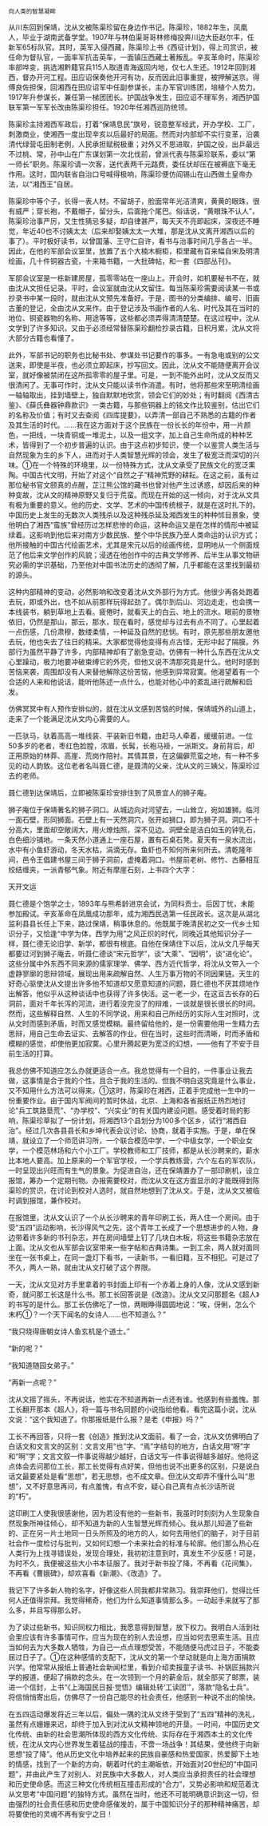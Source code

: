    向人类的智慧凝眸 

   从川东回到保靖，沈从文被陈渠珍留在身边作书记。陈渠珍，1882年生，凤凰人，毕业于湖南武备学堂。1907年与林伯渠哥哥林修梅投奔川边大臣赵尔丰，任新军65标队官。其时，英军入侵西藏，陈渠珍上书《西征计划》，得上司赏识，被任命为督队官，一面率军抗击英车，一面镇压西藏土著叛乱。辛亥革命时，陈渠珍率部哗变，挑选湘黔籍官兵115人取道青海返回内地，仅七人生还。1912年回到湘西，督办开河工程。田应诏保奏他开河有功，反而因此旧事重提，被押解送京。得傅良佐担保，回湘西在田应诏军中任副参谋长，主办军官训练团，培植个人势力。1917年升参谋长，兼任第一梯团团长。护国战争发生，田应诏不理军务，湘西护国联军第一军军长改由陈渠珍担任。1920年任湘西巡防统领。 

   陈渠珍主持湘西军政后，打着“保靖息民”旗号，锐意整军经武，开办学校、工厂，刺激商业，使湘西一度出现辛亥以后最好的局面。然而对内部却不实行变革，沿袭清代绿营屯田制老例，人民承担赋税极重；对外又不思进取，护国之役，出乒最远不过桃、常，孙中山在广东谋划第一次北伐前，曾派代表与陈渠珍联系，委以“第一师长”职务。陈渠珍请一次客，送代表两千元路费，委任状却压在被褥底下毫无作用。这时，国内联省自治口号喊得极响，陈渠珍便仿阎锡山在山西做土皇帝办法，以“湘西王”自居。 

   陈渠珍中等个子，长得一表人材。不留胡子，脸面常年光洁清爽，黄黄的眼珠，很有威严；穿长袍，不戴帽子，留分头，后面拖个尾巴。俗话说，“黄眼珠不认人”，陈渠珍治事严厉，又生性猜忌多疑，却自律甚严，每天天不亮即起床，深夜还不睡觉，年近40也不讨姨太太（后来却娶姨太太一大堆，那是沈从文离开湘西以后的事了）。平时极好读书，以曾国藩、王守仁自许，看书与治事时间几乎各占一半。因此，在他的军部会议室里，放置了五个大楠木橱柜，柜里藏有百来幅自宋及明清绘画，几十件铜器古瓷，十来箱书籍，一大批碑帖，和一套《四部丛刊》。 

   军部会议室是一栋新建房屋，孤零零站在一座山上。开会时，如机要秘书不在，就由沈从文担任记录。平时，会议室就由沈从文留住。每当陈渠珍需要阅读某一书或抄录书中某一段时，就由沈从文预先准备好。于是，图书的分类编排、编号、旧画古董的登记，全由沈从文来作。由于登记涉及书画作者的人名、时代及其在当时的地位、铜瓷器物的名称、用途等等，这些都必须弄得清清楚楚。在这过程中，沈从文学到了许多知识。又由于必须经常替陈渠珍翻检抄录古籍，日积月累，沈从文将大部分古籍也看懂了。 

   此外，军部书记的职务也比秘书处、参谋处书记要作的事多。一有急电或别的公文送来，即使是半夜，也必须立即起床，抄写回文。因此，沈从文不能随便离开会议室，就好像被禁闭在这所孤零零的屋子里。可是，一到不能外出时，沈从文反而又很清闲了。无事可作时，沈从文只能以读书作消遣。有时，他将那些宋至明清绘画一轴轴取出，挂到墙壁上，独自默默地欣赏，领会它们的妙处；有时翻阅《西清古鉴》、《薛氏彝器钟鼎款识》一类古籍，与那些铜器上的铭文作比较鉴别，估出它们的名称及价值；有时又去查阅《四库提要》，以弄清一部自己不熟悉的古籍的作者及其生活的时代。……我在这方面对于这个民族在一份长长的年份中，用一片颜色，一把线，一块青铜或一堆泥土，以及一组文字，加上自己生命所成的种种艺术，皆得到了一个初步普遍的认识。由于这点初步知识，使一个以鉴赏人类生活与自然现象为生的乡下人，进而对于人类智慧光辉的领会，发生了极宽泛而深切的兴味。①在一个特殊的环境里，以一份特殊方式，沈从文承受了民族文化的宽泛熏陶。中国古代文明，开始了对这个“自然之子”精神荒野的耕耘。在这之前，虽有过那位秘书官文颐真的点醒，芷江熊公馆的藏书也曾对他产生过诱惑，却因后来的种种变故，沈从文的精神原野又复归于荒蛮。而现在开始的这一倾向，对于沈从文具有极为重要的意义。他的历史、文学、艺术的中国传统根子，就是在这时扎下的。中国历史上发生的无数次人类残杀以及这种残杀延及湘西发生的种种怵目景象，使他明白了湘西“蛮族”曾经历过怎样悲惨的命运，这种命运又是在怎样的情形中被延续着。这影响到他后来对南方少数民族、整个中华民族乃至人类命运的认识方式；他所接触的中国古代绘画艺术，尤其是宋元以后的绘画传统，显明地从一个侧面规范了他后来文学创作的风貌；浸透在他创作中的古典文学修养、后半生从事文物研究必需的学识基础，乃至他对中国书法历史的透彻了解，几乎都能在这里找到最初的源头。 

   这种内部精神的变动，必然影响和改变着沈从文外部行为方式。他很少再各处跑着去玩，即或外出，也不如从前那样玩得起劲了。偶尔到后山、河边走走，也会携一本线装书，躺到草地上去看。疲倦时，就看天上的白云、地上的流水。眼前的景物依旧，仍然是那山，那云，那水，现在看时，感觉却与过去有点不同了。心里起着一点伤感，几份肃穆，数缕柔情，一种延及自然的悲悯。有时，原先那些朋友邀他去玩，他也失去了往日的精采。大家都觉得他变得有点古怪，无形中起了隔膜。外部行为虽然平静了许多，内部精神却有了剧急变动。仿佛有一种什么东西在沈从文心里躁动，极力地要冲破束缚它的外壳，但他又说不清那究竟是什么。他时时感到苦恼来袭，周围却没有人来替他解除这份苦恼，他感到异常寂寞。他渴望着有一个合适的人来和他说话，能听他陈述一点什么，也能对他心中的紊乱进行疏解和启发。 

   仿佛冥冥中有人预作安排似的，就在沈从文感到苦恼的时候，保靖城外的山道上，走来了一个能满足沈从文内心需要的人。 

   一匹驮马，驮着高高一堆线装、平装新旧书籍，由赶马人牵着，缓缓前进。一位50多岁的老者，枣红色脸膛，浓眉，长髯，长袍马褂，一派斯文。身前背后，却正用原始的林莽、高崖、荒岗作陪衬。其情其景，在这偏僻荒蛮之地，有一种不多见的动人韵致。这位老者名叫聂仁德，是聂清的父亲，沈从文的三姨父，陈渠珍过去的老师。 

   聂仁德到达保靖后，立即被陈渠珍安排住到了风景宜人的狮子庵。 

   狮子庵位于保靖著名的狮子洞口。从城边向对河望去，一山耸立，宛如雄狮。临河一面石壁，形同狮面。石壁上有一天然洞穴，张开如狮口，即为狮子洞。洞口不十分高大，里面却空敞阔大，用火燎烛照，深不见边。洞壁全是洁白如玉的钟乳石，白色细沙铺地。一条天然小道通上一座石屋，置有石桌石凳。夏天有一泉水流出，水中有小鱼虾游动，冬天水枯，涓滴无存。鱼虾也不知何所来何所去。清乾隆年间，邑令王倡建书屋三间于狮子洞前，虚掩着洞口。书屋前老树、修竹、古藤相互绞结缠夹，一派青郁气象。附近有摩崖石刻，上书四个大字： 

   天开文运 

   聂仁德是个饱学之士，1893年与熊希龄进京会试，为同科贡士。后因丁忧，未能参加殿试。辛亥革命在凤凰成功那年，成为湘西民选第一任民政长。这次是从湖北监利县县长任上下来，路过保靖，稍事休息的。他既属于晚清民初之交一代乡土知识分子，又恰逢“中学为体，西学为用”之风正炽的时代，同晚近其他知识分子一样，聂仁德无论旧学、新学，都很有根底。自他在保靖住下以后，沈从文几乎每天都要过河到狮子庵去，听聂仁德谈“宋元哲学”，谈“大乘”、“因明”，谈“进化论”。这些分属中外东西不同来源的儒家理学、佛学、西方近代哲学，将沈从文带入一个虚静寥廓的思辩领域，展现出用来疏解自然、人生万事万物的不同因果链。天生的好奇心驱使沈从文提出许多他不知道却又愿意知道的问题，聂仁德也不厌其烦地作出解答，他似乎从这种谈话中也获得了许多快活。这一老一少，在这亘古长存的石洞前，面对千年长泻的河流，进行着没完没了的辩难，一谈就是很长很长的时间。然而，这些解释自然、人生的不同学说，用来和自己所经历的实际人生对照时，沈从文时而感到矛盾，时而又感觉模糊。最终留给他的，是一份需要他用一生精力去思辩，用自己生命去证实、去解答的作业。但在当时，这些时而清晰，时而矛盾和模糊的感觉，却使他更加寂寞。心里升腾起更为宽泛的幻想，——他有了不安于目前生活的打算。 

   我总仿佛不知道应怎么办就更适合一点。我总觉得有一个目的，一件事业让我去做，这事情是合于我的个性，且合于我的生活的。但我不明白这究竟是什么事业，又不知用什么方法可以得来。①这时，陈渠珍在湘西，正着手完成他一生中的一份重要作业。由于国内军阀间的暂时休战，北京、上海和各省报纸正热烈地讨论“兵工筑路垦荒”、“办学校”、“兴实业”的有关国内建设问题。感受着时局的影响，陈渠珍草拟了一份计划，将湘西13个县划分为100多个区乡，试行“湘西自治”。经过几次各县县长和乡坤代表会议讨论、协商，就着手实施。于是，单在保靖，就设立了一个师范讲习所，一个联合模范中学，一个中级女学，一个职业女学，一个模范林场和六个小工厂。学校教师和工厂技师，都是从长沙聘来的，薪水比本地人要高。加上原来的一个军官学校，一个学兵教练营，六个左右的军农队，一时呈现出兴旺而有生气的景象。为促进自治，还在保靖置办了一部印刷机，设立报馆，筹办一个定期刊物。办报需要校对，而沈从文在这方面显示的才能既得到陈渠珍的赏识，在讨论到校对人选时，就自然地想到了沈从文。于是，沈从文又被临时调到报馆，兼作校对。 

   在报馆里，沈从文认识了一个从长沙聘来的青年印刷工长，两人住一个房间。由于受“五四”运动影响，长沙得风气之先，这个青年工长成了一个思想进步的人物，身边带着许多新的书刊杂志，并在房间墙壁上钉了几块白木板，将这些书籍杂志放在上面。沈从文也从军部会议室带来一些字帖和古典诗集。一到工余，两人就对面同坐在一张书桌上，在同一盏灯下看书，一读新书，一看旧籍，互不相犯。可是过了不久，两人一熟，就由沈从文打破了这个界限。 

   一天，沈从文见对方手里拿着的书封面上印有一个赤着上身的人像，沈从文感到新奇，就问那工长这是什么书。那工长回答说是《改造》。沈从文又问那题名《超人》的书写的是什么。那工长仿佛吃了一惊，两眼睁得圆圆地说：“唉，伢俐，怎么个末朽①？一个天下闻名的女诗人……也不知道么？” 

   “我只晓得唐朝女诗人鱼玄机是个道士。” 

   “新的呢？” 

   “我知道随园女弟子。” 

   “再新一点呢？” 

   沈从文摇了摇头，不再说话，他实在不知道再新一点还有谁。他感到有些羞愧。那工长翻开那本《超人》，将一篇与书名同题的小说指给他看。看完这篇小说，沈从文说：“这个我知道了。你那报纸是什么报？是老《申报》吗？” 

   工长不再回答，只将一套《创造》推到沈从文面前。看了一会，沈从文仿佛明白了白话文和文言文的区别：文言文用“也”字、“焉”字结句的地方，白话文用“呀”字和“啊”字；文言文叙一件事说得越少越好，白话文写一件事说得越多越好。他将这点体会去问那位工长，那工长觉得有点好笑，但他也说不出更多的区别，只是说白话文最要紧处是看“思想”，若无思想，也不成文章。但沈从文却弄不懂什么叫“思想”，又不好意思再问，有点羞愧，有点不安，疑心自己真有点长沙话所说的“朽”。 

   这印刷工人使我很感谢他，因为若没有他的一些新书，我虽时时刻刻为人生现象自然现象所神往倾心，却不知道为新的人生智慧光辉而倾心。我从那儿知道了些新的、正在另一片土地同一日头所照及的地方的人，如何去用他们的脑子，对于目前社会作一度检讨与批判，又如何幻想一个未来社会的标准与轮廓。他们那么热心在人类行为上找寻错误处，发现合理处，我初初注意到时，真发生不少反感！可是，为时不久，我便被这些大小书本征服了。我对于新书投了降，不再看《花间集》，不再看《曹娥碑》，却欢喜看《新潮》、《改造》了。 

   我记下了许多新人物的名字，好像这些人同我都非常熟习。我崇拜他们，觉得比任何人还值得崇拜。我觉得稀奇，他们为什么知道事情那么多。一动起手来就写了那么多，并且写得那么好。 

   为了读过些新书，知识同权力相比，我愿意得到智慧，放下权力。我明白人活到社会里应该有许多事情可作，应当为现在的别人去设想，应当如何去思索生活。且应当如何去为大多数人牺牲，为自己一点点理想受苦，不能随便马虎过日子，不能委屈过日子了。①在这种感情的支配下，沈从文的第一个举动就是向上海方面捐款兴学。他常常从报纸上普通社会新闻栏里，看到介绍卖报童子读书、补锅匠捐款兴学的报道，便起了捐款的念头。在一次领到一个月的薪金后，就全部买了邮票，装进一个信封，上书“《上海国民日报·觉悟》编辑处转‘工读团’”，落款“隐名士兵”。将信悄悄寄出后，仿佛尽了一份自己能尽的社会责任，他感到一种说不出的愉快。 

   在五四运动爆发将近三年以后，偏处一隅的沈从文终于受到了“五四”精神的洗礼，虽然有点姗姗来迟，却终于加入到对沈从文精神领地的开垦。一时间，中国历史文化传统、由新的社会思潮所体现的西方文化传统、实际存在于湘西本土的文化传统，在沈从文内心世界发生着猛战的撞击，不啻一场战争！其结果，使他终于向新思想“投了降”。他从历史文化中培养起来的民族自豪感和热爱国家，热爱脚下土地的情感，找到了一个新的方向，朝着时代的主潮皈依，开始面对20世纪的“中国问题”，并由此产生了对别人、对民族中大多数人，对人类应当承担责任的社会理想和历史使命感。而这三种文化传统相互撞击形成的“合力”，又势必影响和规范着沈从文思考“中国问题”的独特方式。虽然在当时，他还不可能明确意识到这一切，但由强烈的社会责任感和历史使命感催发的，属于中国知识分子的那种精神痛苦，却将要使他的灵魂不再有安宁之日！ 

